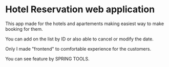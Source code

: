 # Hotel Reservation web application

This app made for the hotels and apartements making easiest way to make booking for them. 

You can add on the list by ID or also able to cancel or modify the date.

Only I made "frontend" to comfortable experience for the customers.

You can see feature by SPRING TOOLS.
